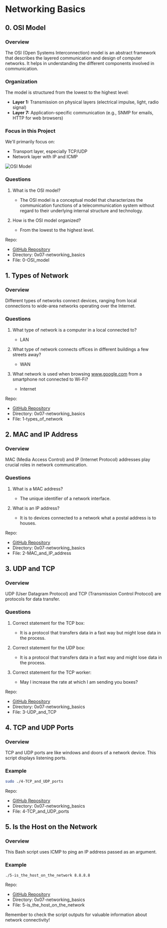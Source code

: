 # Networking Basics

## 0. OSI Model
### Overview
The OSI (Open Systems Interconnection) model is an abstract framework that describes the layered communication and design of computer networks. It helps in understanding the different components involved in communication.

### Organization
The model is structured from the lowest to the highest level:
- **Layer 1:** Transmission on physical layers (electrical impulse, light, radio signal)
- **Layer 7:** Application-specific communication (e.g., SNMP for emails, HTTP for web browsers)

### Focus in this Project
We'll primarily focus on:
- Transport layer, especially TCP/UDP
- Network layer with IP and ICMP

![OSI Model](images/osi_model.png)

### Questions
1. What is the OSI model?
   - The OSI model is a conceptual model that characterizes the communication functions of a telecommunication system without regard to their underlying internal structure and technology.

2. How is the OSI model organized?
   - From the lowest to the highest level.

Repo:
- [GitHub Repository](https://github.com/alx-system_engineering-devops)
- Directory: 0x07-networking_basics
- File: 0-OSI_model

## 1. Types of Network
### Overview
Different types of networks connect devices, ranging from local connections to wide-area networks operating over the Internet.

### Questions
1. What type of network is a computer in a local connected to?
   - LAN

2. What type of network connects offices in different buildings a few streets away?
   - WAN

3. What network is used when browsing www.google.com from a smartphone not connected to Wi-Fi?
   - Internet

Repo:
- [GitHub Repository](https://github.com/alx-system_engineering-devops)
- Directory: 0x07-networking_basics
- File: 1-types_of_network

## 2. MAC and IP Address
### Overview
MAC (Media Access Control) and IP (Internet Protocol) addresses play crucial roles in network communication.

### Questions
1. What is a MAC address?
   - The unique identifier of a network interface.

2. What is an IP address?
   - It is to devices connected to a network what a postal address is to houses.

Repo:
- [GitHub Repository](https://github.com/alx-system_engineering-devops)
- Directory: 0x07-networking_basics
- File: 2-MAC_and_IP_address

## 3. UDP and TCP
### Overview
UDP (User Datagram Protocol) and TCP (Transmission Control Protocol) are protocols for data transfer.

### Questions
1. Correct statement for the TCP box:
   - It is a protocol that transfers data in a fast way but might lose data in the process.

2. Correct statement for the UDP box:
   - It is a protocol that transfers data in a fast way and might lose data in the process.

3. Correct statement for the TCP worker:
   - May I increase the rate at which I am sending you boxes?

Repo:
- [GitHub Repository](https://github.com/alx-system_engineering-devops)
- Directory: 0x07-networking_basics
- File: 3-UDP_and_TCP

## 4. TCP and UDP Ports
### Overview
TCP and UDP ports are like windows and doors of a network device. This script displays listening ports.

### Example
```bash
sudo ./4-TCP_and_UDP_ports
```

Repo:
- [GitHub Repository](https://github.com/alx-system_engineering-devops)
- Directory: 0x07-networking_basics
- File: 4-TCP_and_UDP_ports

## 5. Is the Host on the Network
### Overview
This Bash script uses ICMP to ping an IP address passed as an argument.

### Example
```bash
./5-is_the_host_on_the_network 8.8.8.8
```

Repo:
- [GitHub Repository](https://github.com/alx-system_engineering-devops)
- Directory: 0x07-networking_basics
- File: 5-is_the_host_on_the_network

Remember to check the script outputs for valuable information about network connectivity!

